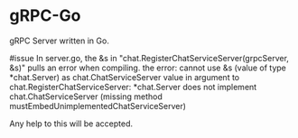 # gRPC-Go
gRPC Server written in Go.

#issue
In server.go, the &s in "chat.RegisterChatServiceServer(grpcServer, &s)" pulls an error when compiling. 
the error: cannot use &s (value of type *chat.Server) as chat.ChatServiceServer value in argument to chat.RegisterChatServiceServer: *chat.Server does not implement chat.ChatServiceServer (missing method mustEmbedUnimplementedChatServiceServer)

Any help to this will be accepted.
